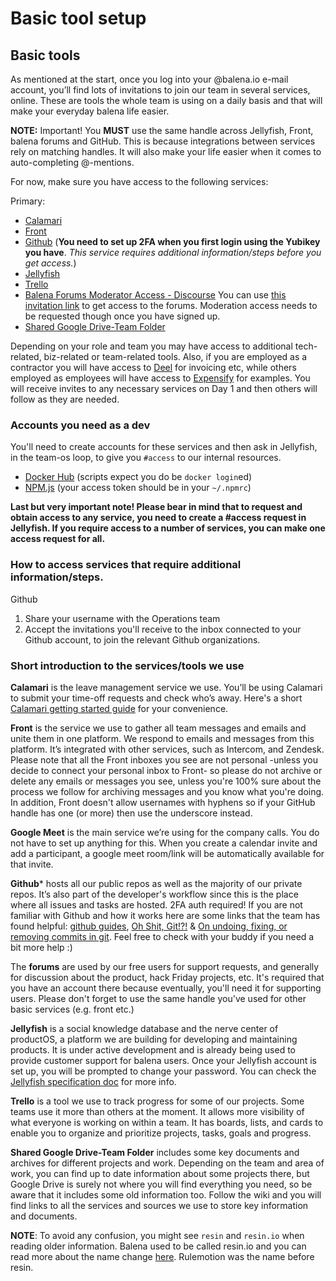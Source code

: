 # Basic tool setup
## Basic tools
As mentioned at the start, once you log into your @balena.io e-mail account, you’ll find lots of invitations to join our team in several services, online. These are tools the whole team is using on a daily basis and that will make your everyday balena life easier.

**NOTE:** Important! You **MUST** use the same handle across Jellyfish, Front, balena forums and GitHub. This is because integrations between services rely on matching handles. It will also make your life easier when it comes to auto-completing @-mentions.

For now, make sure you have access to the following services:

Primary:
* [Calamari](https://calamari.io)
* [Front](https://frontapp.com/)
* [Github](https://github.com) (**You need to set up 2FA when you first login using the Yubikey you have**. _This service requires additional information/steps before you get access._)
* [Jellyfish](https://jel.ly.fish/)
* [Trello](https://trello.com/)
* [Balena Forums Moderator Access - Discourse](https://forums.balena.io/) You can use [this invitation link](https://forums.balena.io/invites/6a98ca4583c9f16879dd523f35a4c60b) to get access to the forums. Moderation access needs to be requested though once you have signed up.
* [Shared Google Drive-Team Folder](https://drive.google.com/drive/folders/0BwAxLWVacuL_V3FFRVZmNE1vazg?resourcekey=0-4J9GBKcWBSkPJmTyxuwq5Q&usp=sharing)

Depending on your role and team you may have access to additional tech-related, biz-related or team-related tools. Also, if you are employed as a contractor you will have access to [Deel](https://www.letsdeel.com/) for invoicing etc, while others employed as employees will have access to [Expensify](https://www.expensify.com/) for examples. You will receive invites to any necessary services on Day 1 and then others will follow as they are needed. 

### Accounts you need as a dev

You'll need to create accounts for these services and then ask in Jellyfish, in the team-os loop, to give you `#access` to our internal resources.
* [Docker Hub](https://hub.docker.com) (scripts expect you do be `docker login`ed)
* [NPM.js](https://www.npmjs.com/) (your access token should be in your `~/.npmrc`)

**Last but very important note! Please bear in mind that to request and obtain access to any service, you need to create a **#access** request in Jellyfish. If you require access to a number of services, you can make one access request for all.**


### How to access services that require additional information/steps.
Github

1. Share your username with the Operations team
1. Accept the invitations you'll receive to the inbox connected to your Github account, to join the relevant Github organizations.

### Short introduction to the services/tools we use
**Calamari** is the leave management service we use. You’ll be using Calamari to submit your time-off requests and check who’s away.  Here's a short [Calamari getting started guide](https://github.com/balena-io/balena-io/wiki/Calamari) for your convenience.

**Front** is the service we use to gather all team messages and emails and unite them in one platform. We respond to emails and messages from this platform. It’s integrated with other services, such as Intercom, and Zendesk. Please note that all the Front inboxes you see are not personal -unless you decide to connect your personal inbox to Front- so please do not archive or delete any emails or messages you see, unless you're 100% sure about the process we follow for archiving messages and you know what you're doing. In addition, Front doesn't allow usernames with hyphens so if your GitHub handle has one (or more) then use the underscore instead. 

**Google Meet** is the main service we’re using for the company calls. You do not have to set up anything for this. When you create a calendar invite and add a participant, a google meet room/link will be automatically available for that invite.

**Github*** hosts all our public repos as well as the majority of our private repos. It’s also part of the developer's workflow since this is the place where all issues and tasks are hosted. 2FA auth required! If you are not familiar with Github and how it works here are some links that the team has found helpful: [github guides](https://guides.github.com/), [Oh Shit, Git!?!](https://ohshitgit.com/) & [On undoing, fixing, or removing commits in git](http://sethrobertson.github.io/GitFixUm/fixup.html). Feel free to check with your buddy if you need a bit more help :)

The **forums** are used by our free users for support requests, and generally for discussion about the product, hack Friday projects, etc. It's required that you have an account there because eventually, you'll need it for supporting users. Please don't forget to use the same handle you've used for other basic services (e.g. front etc.)

**Jellyfish** is a social knowledge database and the nerve center of productOS, a platform we are building for developing and maintaining products. It is under active development and is already being used to provide customer support for balena users. Once your Jellyfish account is set up, you will be prompted to change your password. You can check the [Jellyfish specification doc](https://docs.google.com/document/d/1psa9upjr__LDbF0442ndW72Nj8jAuA48mmqPdahQBUs/edit#heading=h.e986klys6hyc) for more info. 

**Trello** is a tool we use to track progress for some of our projects. Some teams use it more than others at the moment. It allows more visibility of what everyone is working on within a team. It has boards, lists, and cards to enable you to organize and prioritize projects, tasks, goals and progress.

**Shared Google Drive-Team Folder** includes some key documents and archives for different projects and work. Depending on the team and area of work, you can find up to date information about some projects there, but Google Drive is surely not where you will find everything you need, so be aware that it includes some old information too. Follow the wiki and you will find links to all the services and sources we use to store key information and documents. 

**NOTE**: To avoid any confusion, you might see `resin` and `resin.io` when reading older information. Balena used to be called resin.io and you can read more about the name change [here](https://www.balena.io/blog/resin-io-changes-name-to-balena-releases-open-source-edition/). Rulemotion was the name before resin.   
